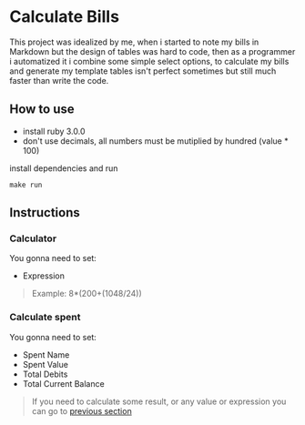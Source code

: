 # Calculate Bills

This project was idealized by me, when i started to note my bills in Markdown
but the design of tables was hard to code, then as a programmer i automatized it
i combine some simple select options, to calculate my bills and generate my template tables
isn't perfect sometimes but still much faster than write the code.

## How to use

- install ruby 3.0.0
- don't use decimals, all numbers must be mutiplied by hundred (value * 100)

install dependencies and run

```
make run
```

## Instructions

### Calculator

You gonna need to set:

- Expression

> Example: 8*(200+(1048/24))

### Calculate spent

You gonna need to set:

- Spent Name
- Spent Value
- Total Debits
- Total Current Balance

> If you  need to calculate some result, or any value or expression you can go to [previous section](#Calculator)
